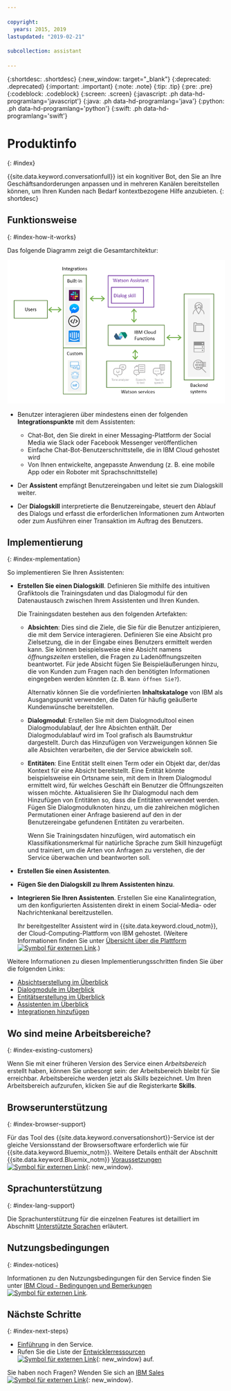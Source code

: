 ```yaml
---

copyright:
  years: 2015, 2019
lastupdated: "2019-02-21"

subcollection: assistant

---
```


{:shortdesc: .shortdesc}
{:new_window: target="_blank"}
{:deprecated: .deprecated}
{:important: .important}
{:note: .note}
{:tip: .tip}
{:pre: .pre}
{:codeblock: .codeblock}
{:screen: .screen}
{:javascript: .ph data-hd-programlang='javascript'}
{:java: .ph data-hd-programlang='java'}
{:python: .ph data-hd-programlang='python'}
{:swift: .ph data-hd-programlang='swift'}

# Produktinfo
{: #index}

{{site.data.keyword.conversationfull}} ist ein kognitiver Bot, den Sie an Ihre Geschäftsandorderungen anpassen und in mehreren Kanälen bereitstellen können, um Ihren Kunden nach Bedarf kontextbezogene Hilfe anzubieten.
{: shortdesc}

## Funktionsweise
{: #index-how-it-works}

Das folgende Diagramm zeigt die Gesamtarchitektur: 

![Ablaufdiagramm für den Service](images/arch-overview.png)

- Benutzer interagieren über mindestens einen der folgenden **Integrationspunkte** mit dem Assistenten:

  - Chat-Bot, den Sie direkt in einer Messaging-Plattform der Social Media wie Slack oder Facebook Messenger veröffentlichen
  - Einfache Chat-Bot-Benutzerschnittstelle, die in IBM Cloud gehostet wird
  - Von Ihnen entwickelte, angepasste Anwendung (z. B. eine mobile App oder ein Roboter mit Sprachschnittstelle)

- Der **Assistent** empfängt Benutzereingaben und leitet sie zum Dialogskill weiter.

- Der **Dialogskill** interpretierte die Benutzereingabe, steuert den Ablauf des Dialogs und erfasst die erforderlichen Informationen zum Antworten oder zum Ausführen einer Transaktion im Auftrag des Benutzers.

## Implementierung
{: #index-mplementation}

So implementieren Sie Ihren Assistenten: 

- **Erstellen Sie einen Dialogskill**. Definieren Sie mithilfe des intuitiven Grafiktools die Trainingsdaten und das Dialogmodul für den Datenaustausch zwischen Ihrem Assistenten und Ihren Kunden. 

  Die Trainingsdaten bestehen aus den folgenden Artefakten:

  - **Absichten**: Dies sind die Ziele, die Sie für die Benutzer antizipieren, die mit dem Service interagieren. Definieren Sie eine Absicht pro Zielsetzung, die in der Eingabe eines Benutzers ermittelt werden kann. Sie können beispielsweise eine Absicht namens *öffnungszeiten* erstellen, die Fragen zu Ladenöffnungszeiten beantwortet. Für jede Absicht fügen Sie Beispieläußerungen hinzu, die von Kunden zum Fragen nach den benötigten Informationen eingegeben werden könnten (z. B. `Wann öffnen Sie?`).

    Alternativ können Sie die vordefinierten **Inhaltskataloge** von IBM als Ausgangspunkt verwenden, die Daten für häufig geäußerte Kundenwünsche bereitstellen. 

  - **Dialogmodul**: Erstellen Sie mit dem Dialogmodultool einen Dialogmodulablauf, der Ihre Absichten enthält. Der Dialogmodulablauf wird im Tool grafisch als Baumstruktur dargestellt. Durch das Hinzufügen von Verzweigungen können Sie alle Absichten verarbeiten, die der Service abwickeln soll.

  - **Entitäten**: Eine Entität stellt einen Term oder ein Objekt dar, der/das Kontext für eine Absicht bereitstellt. Eine Entität könnte beispielsweise ein Ortsname sein, mit dem in Ihrem Dialogmodul ermittelt wird, für welches Geschäft ein Benutzer die Öffnungszeiten wissen möchte. Aktualisieren Sie Ihr Dialogmodul nach dem Hinzufügen von Entitäten so, dass die Entitäten verwendet werden. Fügen Sie Dialogmodulknoten hinzu, um die zahlreichen möglichen Permutationen einer Anfrage basierend auf den in der Benutzereingabe gefundenen Entitäten zu verarbeiten. 

    Wenn Sie Trainingsdaten hinzufügen, wird automatisch ein Klassifikationsmerkmal für natürliche Sprache zum Skill hinzugefügt und trainiert, um die Arten von Anfragen zu verstehen, die der Service überwachen und beantworten soll.

- **Erstellen Sie einen Assistenten**.

- **Fügen Sie den Dialogskill zu Ihrem Assistenten hinzu**.

- **Integrieren Sie Ihren Assistenten**. Erstellen Sie eine Kanalintegration, um den konfigurierten Assistenten direkt in einem Social-Media- oder Nachrichtenkanal bereitzustellen. 

  Ihr bereitgestellter Assistent wird in {{site.data.keyword.cloud_notm}}, der Cloud-Computing-Plattform von IBM gehostet. (Weitere Informationen finden Sie unter [Übersicht über die Plattform![Symbol für externen Link](../../icons/launch-glyph.svg "Symbol für externen Link")](https://cloud.ibm.com/docs/overview/ibm-cloud#overview).)

Weitere Informationen zu diesen Implementierungsschritten finden Sie über die folgenden Links:

- [Absichtserstellung im Überblick](/docs/services/assistant?topic=assistant-intents#intents-described)
- [Dialogmodule im Überblick](/docs/services/assistant?topic=assistant-dialog-overview)
- [Entitätserstellung im Überblick](/docs/services/assistant?topic=assistant-entities#entities-described)
- [Assistenten im Überblick](/docs/services/assistant?topic=assistant-assistant-add)
- [Integrationen hinzufügen](/docs/services/assistant?topic=assistant-deploy-integration-add)

## Wo sind meine Arbeitsbereiche?
{: #index-existing-customers}

Wenn Sie mit einer früheren Version des Service einen *Arbeitsbereich* erstellt haben, können Sie unbesorgt sein: der Arbeitsbereich bleibt für Sie erreichbar. Arbeitsbereiche werden jetzt als *Skills* bezeichnet. Um Ihren Arbeitsbereich aufzurufen, klicken Sie auf die Registerkarte **Skills**.

## Browserunterstützung
{: #index-browser-support}

Für das Tool des {{site.data.keyword.conversationshort}}-Service ist der gleiche Versionsstand der Browsersoftware erforderlich wie für {{site.data.keyword.Bluemix_notm}}. Weitere Details enthält der Abschnitt {{site.data.keyword.Bluemix_notm}} [Voraussetzungen ![Symbol für externen Link](../../icons/launch-glyph.svg "Symbol für externen Link")](https://cloud.ibm.com/docs/overview/prereqs#browsers){: new_window}.

## Sprachunterstützung
{: #index-lang-support}

Die Sprachunterstützung für die einzelnen Features ist detailliert im Abschnitt [Unterstützte Sprachen](/docs/services/assistant?topic=assistant-language-support) erläutert.

## Nutzungsbedingungen
{: #index-notices}

Informationen zu den Nutzungsbedingungen für den Service finden Sie unter [IBM Cloud - Bedingungen und Bemerkungen ![Symbol für externen Link](../../icons/launch-glyph.svg "Symbol für externen Link")](/docs/overview/terms-of-use?topic=overview-terms).

## Nächste Schritte
{: #index-next-steps}

- [Einführung](/docs/services/assistant?topic=assistant-getting-started) in den Service.
- Rufen Sie die Liste der [Entwicklerressourcen ![Symbol für externen Link](../../icons/launch-glyph.svg "Symbol für externen Link")](https://www.ibm.com/watson/developer-resources/){: new_window} auf.

Sie haben noch Fragen? Wenden Sie sich an [IBM Sales ![Symbol für externen Link](../../icons/launch-glyph.svg "Symbol für externen Link")](https://www-01.ibm.com/marketing/iwm/dre/signup?source=urx-20970){: new_window}.
